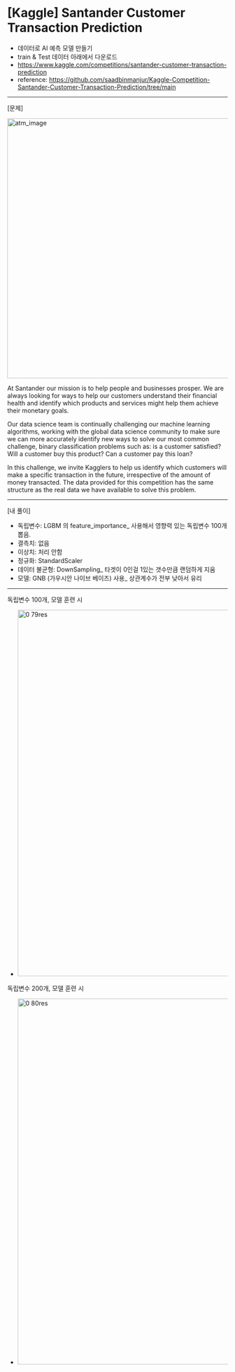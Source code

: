 # [Kaggle] Santander Customer Transaction Prediction
- 데이터로 AI 예측 모델 만들기
- train & Test 데이터 아래에서 다운로드
- https://www.kaggle.com/competitions/santander-customer-transaction-prediction
- reference: https://github.com/saadbinmanjur/Kaggle-Competition-Santander-Customer-Transaction-Prediction/tree/main
---
[문제]

<img width="594" alt="atm_image" src="https://github.com/user-attachments/assets/226d0e74-7bff-4aee-bd38-3b9d77b37a21" />

At Santander our mission is to help people and businesses prosper. We are always looking for ways to help our customers understand their financial health and identify which products and services might help them achieve their monetary goals.

Our data science team is continually challenging our machine learning algorithms, working with the global data science community to make sure we can more accurately identify new ways to solve our most common challenge, binary classification problems such as: is a customer satisfied? Will a customer buy this product? Can a customer pay this loan?

In this challenge, we invite Kagglers to help us identify which customers will make a specific transaction in the future, irrespective of the amount of money transacted. The data provided for this competition has the same structure as the real data we have available to solve this problem.

---

[내 풀이]
- 독립변수: LGBM 의 feature_importance_ 사용해서 영향력 있는 독립변수 100개 뽑음.
- 결측치: 없음
- 이상치: 처리 안함
- 정규화: StandardScaler
- 데이터 불균형: DownSampling_ 타겟이 0인걸 1있는 갯수만큼 랜덤하게 지움
- 모델: GNB (가우시안 나이브 베이즈) 사용_ 상관계수가 전부 낮아서 유리

---
독립변수 100개, 모델 훈련 시
- <img width="837" alt="0 79res" src="https://github.com/user-attachments/assets/3f23369b-9b93-42e3-9d1d-22ac470de5e8" />

독립변수 200개, 모델 훈련 시
- <img width="836" alt="0 80res" src="https://github.com/user-attachments/assets/1a358036-2b14-4d47-b562-ef3327ed2f96" />
